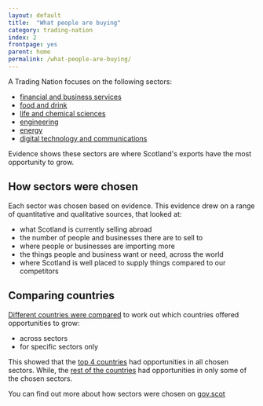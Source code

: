 ```yaml
---
layout: default
title:  "What people are buying"
category: trading-nation
index: 2
frontpage: yes
parent: home
permalink: /what-people-are-buying/
---
```


A Trading Nation focuses on the following sectors:

*	[financial and business services](https://tradingnation.mygov.scot/sectors/financial-and-business/)
*	[food and drink](https://tradingnation.mygov.scot/sectors/food-and-drink/)  
*	[life and chemical sciences](https://tradingnation.mygov.scot/sectors/science/)  
*	[engineering](https://tradingnation.mygov.scot/sectors/engineering/)  
*	[energy](https://tradingnation.mygov.scot/sectors/energy/)  
*	[digital technology and communications](https://tradingnation.mygov.scot/sectors/technology/)

Evidence shows these sectors are where Scotland's exports have the most opportunity to grow.

## How sectors were chosen
Each sector was chosen based on evidence. This evidence drew on a range of quantitative and qualitative sources, that looked at:

* what Scotland is currently selling abroad
* the number of people and businesses there are to sell to
* where people or businesses are importing more
* the things people and business want or need, across the world
* where Scotland is well placed to supply things compared to our competitors

## Comparing countries
[Different countries were compared](https://www.example.com) to work out which countries offered opportunities to grow:

* across sectors
* for specific sectors only

This showed that the [top 4 countries](https://www.example.com) had opportunities in all chosen sectors. While, the [rest of the countries](https://www.example.com) had opportunities in only some of the chosen sectors.


You can find out more about how sectors were chosen on [gov.scot](https://www.example.com)
